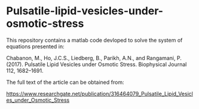 # Pulsatile-lipid-vesicles-under-osmotic-stress

This repository contains a matlab code devloped to solve the system of equations presented in:

Chabanon, M., Ho, J.C.S., Liedberg, B., Parikh, A.N., and Rangamani, P. (2017). Pulsatile Lipid Vesicles under Osmotic Stress. Biophysical Journal 112, 1682–1691.

The full text of the article can be obtained from:

https://www.researchgate.net/publication/316464079_Pulsatile_Lipid_Vesicles_under_Osmotic_Stress
